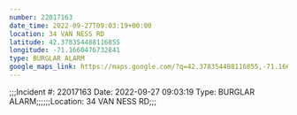```yaml
---
number: 22017163
date_time: 2022-09-27T09:03:19+00:00
location: 34 VAN NESS RD
latitude: 42.378354488116855
longitude: -71.1660476732841
type: BURGLAR ALARM
google_maps_link: https://maps.google.com/?q=42.378354488116855,-71.1660476732841
---
```


;;;Incident #: 22017163   Date: 2022-09-27 09:03:19   Type: BURGLAR ALARM;;;;;;Location: 34 VAN NESS RD;;;
